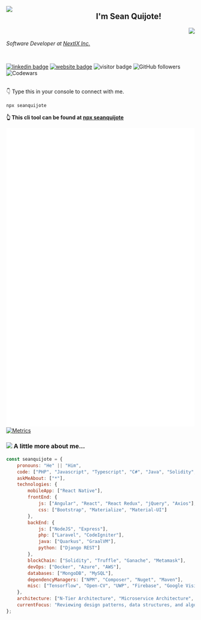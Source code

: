 <p align="left">
    <img src="https://media.giphy.com/media/Nx0rz3jtxtEre/giphy.gif" width="230" style="padding-right: 10px; float: left;" align="left">
</p>
<p align="left">
    <h2 style="padding-top: -20px;">
        I'm Sean Quijote!
    </h2>
</p>
<p align="right">
    <img src="https://media.giphy.com/media/M9gbBd9nbDrOTu1Mqx/giphy.gif" width="230">
</p>
<p>
    <em>
        Software Developer at 
        <a href="https://www.nextixsystems.com/">NextIX Inc.</a>
        <!-- <img src="https://media.giphy.com/media/ZEUODEtQiUZWGg6IHR/giphy.gif" width="30" style="position: absolute;"> -->
    </em>
</p>
<br />

[![linkedin badge](https://img.shields.io/badge/Sean_Quijote-blue?style=flat&logo=linkedin)](https://www.linkedin.com/in/seanquijote/)
[![website badge](https://img.shields.io/badge/Website-30302f?style=flat&logo=angular)](https://seanquijote.github.io/)
![visitor badge](https://visitor-badge.glitch.me/badge?page_id=seanquijote.seanquijote&left_text=Visitors)
![GitHub followers](https://img.shields.io/github/followers/seanquijote?label=Follow&style=social)
![Codewars](https://www.codewars.com/users/seanquijote/badges/micro)

<br/>
👇 Type this in your console to connect with me.

```bash
npx seanquijote
```
**👆 This cli tool can be found at [npx seanquijote](https://github.com/seanquijote/npx-card)**

![](https://raw.githubusercontent.com/seanquijote/seanquijote/main/github-metrics.svg)<br>
[![Metrics](https://github.com/seanquijote/seanquijote/actions/workflows/metrics.yml/badge.svg?branch=main)](https://github.com/seanquijote/seanquijote/actions/workflows/metrics.yml)


### <img src="https://media.giphy.com/media/fHFY9R9aP76BPF5Fso/giphy.gif" width="30"> A little more about me... 

```javascript
const seanquijote = {
    pronouns: "He" || "Him",
    code: ["PHP", "Javascript", "Typescript", "C#", "Java", "Solidity", "Bash"],
    askMeAbout: ["*"],
    technologies: {
        mobileApp: ["React Native"],
        frontEnd: {
            js: ["Angular", "React", "React Redux", "jQuery", "Axios"],
            css: ["Bootstrap", "Materialize", "Material-UI"]
        },
        backEnd: {
            js: ["NodeJS", "Express"],
            php: ["Laravel", "CodeIgniter"],
            java: ["Quarkus", "GraalVM"],
            python: ["Django REST"]
        },
        blockChain: ["Solidity", "Truffle", "Ganache", "Metamask"],
        devOps: ["Docker", "Azure", "AWS"],
        databases: ["MongoDB", "MySQL"],
        dependencyManagers: ["NPM", "Composer", "Nuget", "Maven"],
        misc: ["Tensorflow", "Open-CV", "UWP", "Firebase", "Google Vision API", "SVN", "PayPal API/SDK", "DropBox JS SDK"]
    },
    architecture: ["N‑Tier Architecture", "Microservice Architecture", "Monolithic Architecture"],
    currentFocus: "Reviewing design patterns, data structures, and algorithms"
};
```
